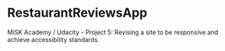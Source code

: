 # RestaurantReviewsApp
MiSK Academy / Udacity - Project 5: Revising a site to be responsive and achieve accessibility standards.
